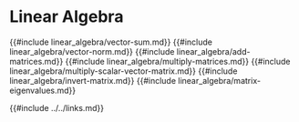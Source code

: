 # Linear Algebra

{{#include linear_algebra/vector-sum.md}}
{{#include linear_algebra/vector-norm.md}}
{{#include linear_algebra/add-matrices.md}}
{{#include linear_algebra/multiply-matrices.md}}
{{#include linear_algebra/multiply-scalar-vector-matrix.md}}
{{#include linear_algebra/invert-matrix.md}}
{{#include linear_algebra/matrix-eigenvalues.md}}

{{#include ../../links.md}}
